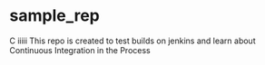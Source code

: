 # sample_rep
C
iiiii
This repo is created to test builds on jenkins and learn about Continuous Integration in the Process
